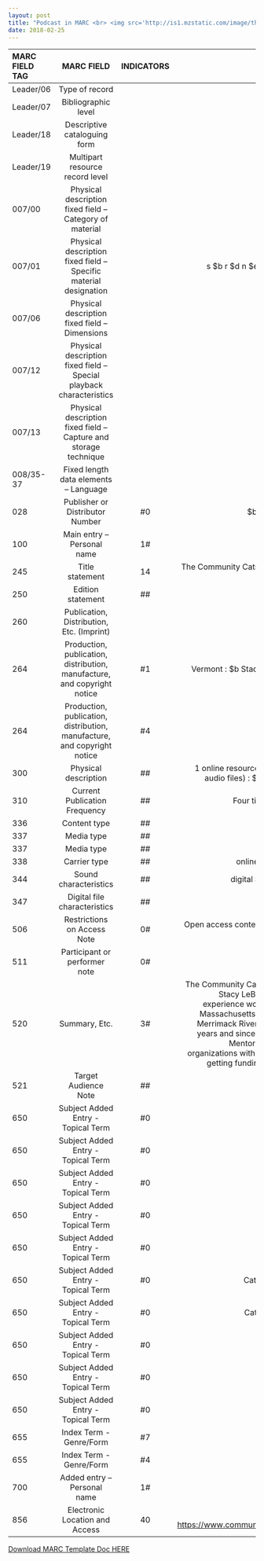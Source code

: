 ```yaml
---
layout: post
title: "Podcast in MARC <br> <img src='http://is1.mzstatic.com/image/thumb/Music62/v4/73/9e/ba/739eba45-1fbb-1b23-4fd7-8b08402c8a44/source/1200x630bb.jpg' height='300' width='300'>"
date: 2018-02-25
---
```


| MARC FIELD TAG | MARC FIELD  | INDICATORS  | DATA RECORDED |
|:-----|:-----:|:-----:|-----:|
| Leader/06 | Type of record | | |
| Leader/07 | Bibliographic level |   |  | 
| Leader/18 | Descriptive cataloguing form  |   |  |  
| Leader/19 | Multipart resource record level  |   |  |  |
| 007/00 | Physical description fixed field – Category of material   |   | Sound Recording |
| 007/01 | Physical description fixed field – Specific material designation  |   | s $b r $d n $e u $f n $h n $i n $j n $k n $l n  |
| 007/06 | Physical description fixed field – Dimensions  |   | $g z |
| 007/12 | Physical description fixed field – Special playback characteristics  |   | $m u |
| 007/13 | Physical description fixed field – Capture and storage technique  |   | $n d |
| 008/35-37 | Fixed length data elements – Language  |   | o |
| 028 | Publisher or Distributor Number  | #0 | $b Perry LeBaron Ventures, LLC |
| 100 | Main entry – Personal name  | 1#  | LeBaron, Stacy, $e creator. |
| 245 | Title statement  | 14 | The Community Cats Podcast / $c Stacy LeBaron, $f 2016-2018. |
| 250 | Edition statement  | ##  |  |  |
| 260 | Publication, Distribution, Etc. (Imprint) |  |  | Vermont : $b Stacy LeBaron, $c 2016 June 18.  |
| 264 | Production, publication, distribution, manufacture, and copyright notice  | #1  | Vermont : $b Stacy LeBaron, $c 2016 June 18.   |
| 264 | Production, publication, distribution, manufacture, and copyright notice  | #4  | $c © 2017 |
| 300 | Physical description  | ##  | 1 online resource (podcast webpage with 240 audio files) : $b digital HTML and MP3 files. |
| 310 | Current Publication Frequency | ## | Four times a month, $b 2016-2018 |
| 336 | Content type  | ##  | sounds $b snd $2 rdacontent |
| 337 | Media type  | ##  | audio $b s $2 rdamedia |
| 337 | Media type  | ##  | computer $b c $2 rdamedia |
| 338 | Carrier type  | ##  | online resource $b cr $2 rdacarrier |
| 344 | Sound characteristics  | ##  | digital $b optical $g surround $2 rda |
| 347 | Digital file characteristics  | ##  | audio $b mp3 $2 rda |
| 506 | Restrictions on Access Note | 0# | Open access content $f Open access content $2 star |
| 511 | Participant or performer note  | 0#  | Hosted by Stacy LeBaron. |
| 520 | Summary, Etc.  | 3#  | The Community Cats Podcast is the brainchild of Stacy LeBaron. Stacy has over 20 years experience working with Community Cats in Massachusetts. She was the President of the Merrimack River Feline Rescue Society for 14 years and since 2011 she has run the MRFRS Mentoring program assisting over 80 organizations with setting up TNR programs and getting funding to support those programs.  |
| 521 | Target Audience Note | ## | General public  |
| 650 | Subject Added Entry - Topical Term | #0 | Cats.  |
| 650 | Subject Added Entry - Topical Term | #0 | Cats--Food.  |
| 650 | Subject Added Entry - Topical Term | #0 | Cat adoption.  |
| 650 | Subject Added Entry - Topical Term | #0 | Feline diabetes.  |
| 650 | Subject Added Entry - Topical Term | #0 | Kittens.  |
| 650 | Subject Added Entry - Topical Term | #0 | Cats--Breeding--Societies, etc.  |
| 650 | Subject Added Entry - Topical Term | #0 | Cats--Behavior--United States.  |
| 650 | Subject Added Entry - Topical Term | #0 | Cats--Health.  |
| 650 | Subject Added Entry - Topical Term | #0 | Cats--Nutrition. |
| 650 | Subject Added Entry - Topical Term | #0 | Cats--Behavior. |
| 655 | Index Term - Genre/Form | #7 | Digital audio |
| 655 | Index Term - Genre/Form | #4 | Sound |
| 700 | Added entry – Personal name  | 1#  | LeBaron, Stacy $e creator. |
| 856 | Electronic Location and Access | 40 | $u https://www.communitycatspodcast.com/podcast/ |  |



<p><a class="dwnld-btn" href="https://docs.google.com/document/d/1mEFz8-0lssQ4syBu6woF0ZzfSQJmGnQCTZ0qOX-7MqE/edit?usp=sharing" target="_blank">Download MARC Template Doc HERE</a></p>
